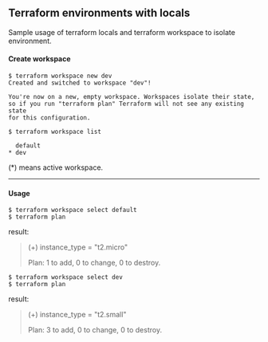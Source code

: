 ## Terraform environments with locals

Sample usage of terraform locals and terraform workspace to isolate environment.

#### Create workspace


```
$ terraform workspace new dev
Created and switched to workspace "dev"!

You're now on a new, empty workspace. Workspaces isolate their state,
so if you run "terraform plan" Terraform will not see any existing state
for this configuration.

$ terraform workspace list

  default
* dev
```
(*) means active workspace.

-------

#### Usage
```
$ terraform workspace select default
$ terraform plan
```
result:
> (+) instance_type = "t2.micro"
>
> Plan: 1 to add, 0 to change, 0 to destroy.


```
$ terraform workspace select dev
$ terraform plan
```
result:
> (+) instance_type = "t2.small"
>
> Plan: 3 to add, 0 to change, 0 to destroy.
